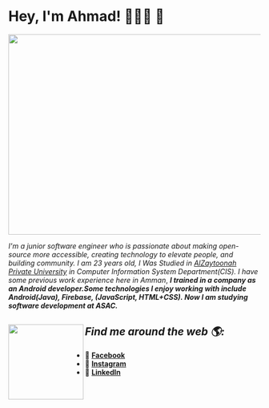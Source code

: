 # Hey, I'm Ahmad! 👨🏾‍💻 👋

<img height="400" width="1000" src="https://cdn.cultofmac.com/wp-content/uploads/2017/04/CoM-Pay-What-You-Want-Learn-to-Code-2017-Bundle.jpg">

*I'm a junior software engineer who is passionate about making open-source more accessible, creating technology to elevate people, and building community. I am 23 years old,*
*I Was Studied in <a href="https://www.zuj.edu.jo/">AlZaytoonah Private University</a> in Computer Information System Department(CIS). I have some previous work experience here in Amman*, ***I trained in a company as an Android developer.Some technologies I enjoy working with include Android(Java), Firebase, (JavaScript, HTML+CSS). Now I am studying software development at ASAC.***

## *Find me around the web 🌎:* <a href="https://github.com/sponsors/M0nica"><img align="left" width="150" height="150" src="https://mpng.subpng.com/20180526/tz/kisspng-github-computer-security-fork-security-hacker-5b093b09a0dc66.7963438415273315936589.jpg"></a>
- 🔵 <a href="https://www.facebook.com/mmmmmmmgymmmmmmmmmm/" > <b> Facebook </b> </a>
- 🔴 <a href="https://www.instagram.com/ahmad_aldabouqi/"> <b>Instagram</b></a>
- 💼 <a href="https://www.linkedin.com/in/ahmad-aldabouqi-3bb722160/"><b>LinkedIn</b></a>